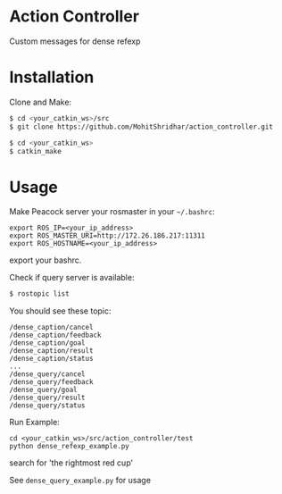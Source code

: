 # Action Controller
Custom messages for dense refexp

# Installation

Clone and Make:
```bash
$ cd <your_catkin_ws>/src
$ git clone https://github.com/MohitShridhar/action_controller.git

$ cd <your_catkin_ws>
$ catkin_make
```

# Usage

Make Peacock server your rosmaster in your `~/.bashrc`:
```
export ROS_IP=<your_ip_address>
export ROS_MASTER_URI=http://172.26.186.217:11311
export ROS_HOSTNAME=<your_ip_address>

```
export your bashrc.


Check if query server is available:
```bash
$ rostopic list 
```
You should see these topic:
```
/dense_caption/cancel
/dense_caption/feedback
/dense_caption/goal
/dense_caption/result
/dense_caption/status
...
/dense_query/cancel
/dense_query/feedback
/dense_query/goal
/dense_query/result
/dense_query/status
```

Run Example:
```
cd <your_catkin_ws>/src/action_controller/test
python dense_refexp_example.py
```

search for 'the rightmost red cup'

See `dense_query_example.py` for usage


